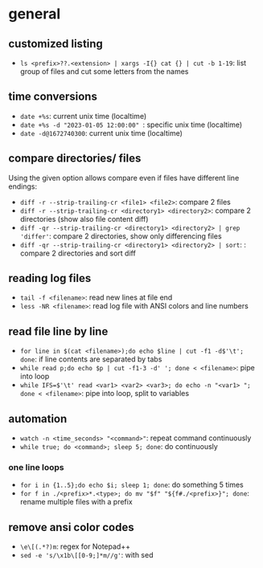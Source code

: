 # general


## customized listing
- `ls <prefix>??.<extension> | xargs -I{} cat {} | cut -b 1-19`: list group of files and cut some letters from the names

## time conversions
- `date +%s`: current unix time (localtime)
- `date +%s -d "2023-01-05 12:00:00" `: specific unix time (localtime)
- `date -d@1672740300`: current unix time (localtime)

## compare directories/ files
Using the given option allows compare even if files have different line endings:
- `diff -r --strip-trailing-cr <file1> <file2>`: compare 2 files
- `diff -r --strip-trailing-cr <directory1> <directory2>`: compare 2 directories (show also file content diff)
- `diff -qr --strip-trailing-cr <directory1> <directory2> | grep 'differ'`: compare 2 directories, show only differencing files
- `diff -qr --strip-trailing-cr <directory1> <directory2> | sort`: : compare 2 directories and sort diff

## reading log files
- `tail -f <filename>`: read new lines at file end
- `less -NR <filename>`: read log file with ANSI colors and line numbers

## read file line by line
- `for line in $(cat <filename>);do echo $line | cut -f1 -d$'\t'; done`: if line contents are separated by tabs
- `while read p;do echo $p | cut -f1-3 -d' '; done < <filename>`: pipe into loop
- `while IFS=$'\t' read <var1> <var2> <var3>; do echo -n "<var1> "; done < <filename>`: pipe into loop, split to variables

## automation
- `watch -n <time_seconds> "<command>"`: repeat command continuously
- `while true; do <command>; sleep 5; done`: do continuously

### one line loops
- `for i in {1..5};do echo $i; sleep 1; done`: do something 5 times
- `for f in ./<prefix>*.<type>; do mv "$f" "${f#./<prefix>}"; done`: rename multiple files with a prefix

## remove ansi color codes
- `\e\[(.*?)m`: regex for Notepad++
- `sed -e 's/\x1b\[[0-9;]*m//g'`: with sed
